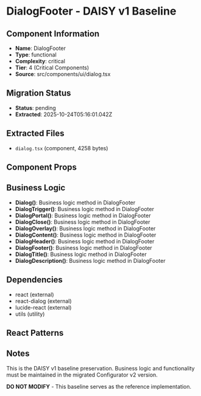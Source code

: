 # DialogFooter - DAISY v1 Baseline

## Component Information

- **Name**: DialogFooter
- **Type**: functional
- **Complexity**: critical
- **Tier**: 4 (Critical Components)
- **Source**: src/components/ui/dialog.tsx

## Migration Status

- **Status**: pending
- **Extracted**: 2025-10-24T05:16:01.042Z

## Extracted Files

- `dialog.tsx` (component, 4258 bytes)

## Component Props



## Business Logic

- **Dialog()**: Business logic method in DialogFooter
- **DialogTrigger()**: Business logic method in DialogFooter
- **DialogPortal()**: Business logic method in DialogFooter
- **DialogClose()**: Business logic method in DialogFooter
- **DialogOverlay()**: Business logic method in DialogFooter
- **DialogContent()**: Business logic method in DialogFooter
- **DialogHeader()**: Business logic method in DialogFooter
- **DialogFooter()**: Business logic method in DialogFooter
- **DialogTitle()**: Business logic method in DialogFooter
- **DialogDescription()**: Business logic method in DialogFooter

## Dependencies

- react (external)
- react-dialog (external)
- lucide-react (external)
- utils (utility)

## React Patterns



## Notes

This is the DAISY v1 baseline preservation. Business logic and functionality
must be maintained in the migrated Configurator v2 version.

**DO NOT MODIFY** - This baseline serves as the reference implementation.
